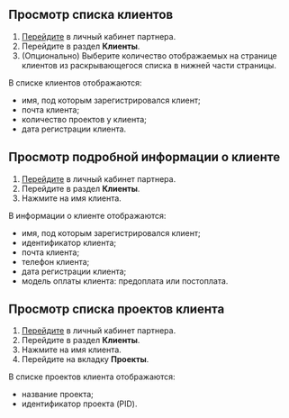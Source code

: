 ## Просмотр списка клиентов

1. [Перейдите](https://msk.cloud.vk.com/partnerapp) в личный кабинет партнера.
1. Перейдите в раздел **Клиенты**.
1. (Опционально) Выберите количество отображаемых на странице клиентов из раскрывающегося списка в нижней части страницы.

В списке клиентов отображаются:

* имя, под которым зарегистрировался клиент;
* почта клиента;
* количество проектов у клиента;
* дата регистрации клиента.

## Просмотр подробной информации о клиенте

1. [Перейдите](https://msk.cloud.vk.com/partnerapp) в личный кабинет партнера.
1. Перейдите в раздел **Клиенты**.
1. Нажмите на имя клиента.

В информации о клиенте отображаются:

* имя, под которым зарегистрировался клиент;
* идентификатор клиента;
* почта клиента;
* телефон клиента;
* дата регистрации клиента;
* модель оплаты клиента: предоплата или постоплата.

## Просмотр списка проектов клиента

1. [Перейдите](https://msk.cloud.vk.com/partnerapp) в личный кабинет партнера.
1. Перейдите в раздел **Клиенты**.
1. Нажмите на имя клиента.
1. Перейдите на вкладку **Проекты**.

В списке проектов клиента отображаются:

* название проекта;
* идентификатор проекта (PID).
